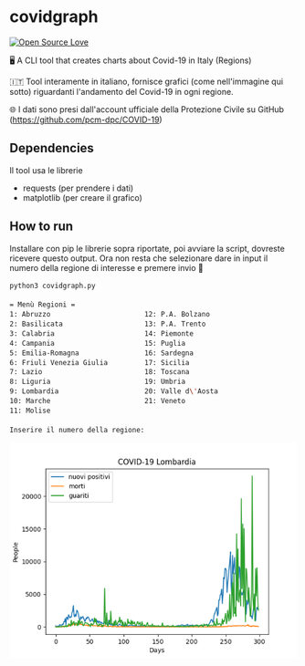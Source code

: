 # covidgraph
[![Open Source Love](https://badges.frapsoft.com/os/v1/open-source.svg?v=103)](https://github.com/ellerbrock/open-source-badges/)

🖥 A CLI tool that creates charts about Covid-19 in Italy (Regions)

🇮🇹 Tool interamente in italiano, fornisce grafici (come nell'immagine qui sotto) riguardanti l'andamento del Covid-19 in ogni regione.

🌐 I dati sono presi dall'account ufficiale della Protezione Civile su GitHub (https://github.com/pcm-dpc/COVID-19)

## Dependencies
Il tool usa le librerie
- requests (per prendere i dati)
- matplotlib (per creare il grafico)

## How to run
Installare con pip le librerie sopra riportate, poi avviare la script, dovreste ricevere questo output.
Ora non resta che selezionare dare in input il numero della regione di interesse e premere invio 🚀

```bash
python3 covidgraph.py

= Menù Regioni =
1: Abruzzo                       12: P.A. Bolzano
2: Basilicata                    13: P.A. Trento
3: Calabria                      14: Piemonte
4: Campania                      15: Puglia
5: Emilia-Romagna                16: Sardegna
6: Friuli Venezia Giulia         17: Sicilia
7: Lazio                         18: Toscana
8: Liguria                       19: Umbria
9: Lombardia                     20: Valle d\'Aosta
10: Marche                       21: Veneto
11: Molise

Inserire il numero della regione:
```
![](pic1.png)
